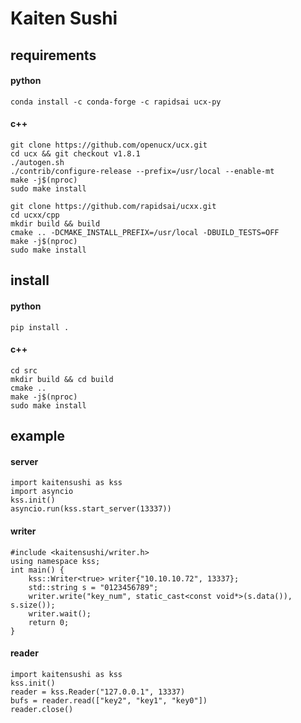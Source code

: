 # Kaiten Sushi

## requirements
#### python
```conda install -c conda-forge -c rapidsai ucx-py```

#### c++
```
git clone https://github.com/openucx/ucx.git
cd ucx && git checkout v1.8.1
./autogen.sh
./contrib/configure-release --prefix=/usr/local --enable-mt
make -j$(nproc)
sudo make install

git clone https://github.com/rapidsai/ucxx.git
cd ucxx/cpp
mkdir build && build
cmake .. -DCMAKE_INSTALL_PREFIX=/usr/local -DBUILD_TESTS=OFF
make -j$(nproc)
sudo make install
```


## install
#### python
 ```pip install .```

#### c++
```
cd src
mkdir build && cd build
cmake ..
make -j$(nproc)
sudo make install
```


## example
#### server
```
import kaitensushi as kss
import asyncio
kss.init()
asyncio.run(kss.start_server(13337))
```

#### writer
```
#include <kaitensushi/writer.h>
using namespace kss;
int main() {
    kss::Writer<true> writer{"10.10.10.72", 13337};
    std::string s = "0123456789";
    writer.write("key_num", static_cast<const void*>(s.data()), s.size());
    writer.wait();
    return 0;
}
```

#### reader
```
import kaitensushi as kss
kss.init()
reader = kss.Reader("127.0.0.1", 13337)
bufs = reader.read(["key2", "key1", "key0"])
reader.close()
```
